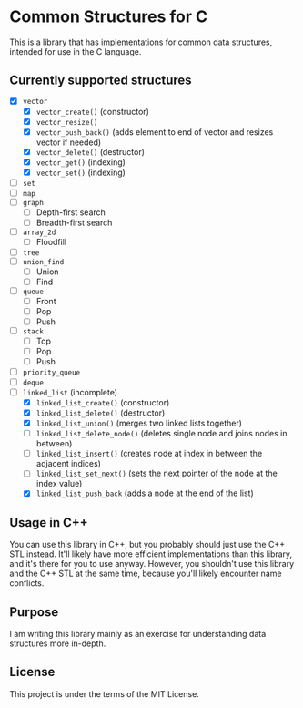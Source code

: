# Common Structures for C

This is a library that has implementations for common data structures, intended for use in the C language.

## Currently supported structures
- [x] `vector`
    - [x] `vector_create()` (constructor)
    - [x] `vector_resize()`
    - [x] `vector_push_back()` (adds element to end of vector and resizes vector if needed)
    - [x] `vector_delete()` (destructor)
    - [x] `vector_get()` (indexing)
    - [x] `vector_set()` (indexing)
- [ ] `set`
- [ ] `map`
- [ ] `graph`
    - [ ] Depth-first search
    - [ ] Breadth-first search
- [ ] `array_2d` 
    - [ ] Floodfill
- [ ] `tree`
- [ ] `union_find`
    - [ ] Union
    - [ ] Find
- [ ] `queue`
    - [ ] Front
    - [ ] Pop
    - [ ] Push
- [ ] `stack`
    - [ ] Top
    - [ ] Pop
    - [ ] Push
- [ ] `priority_queue`
- [ ] `deque`
- [ ] `linked_list` (incomplete)
    - [x] `linked_list_create()` (constructor)
    - [x] `linked_list_delete()` (destructor)
    - [x] `linked_list_union()` (merges two linked lists together)
    - [ ] `linked_list_delete_node()` (deletes single node and joins nodes in between)
    - [ ] `linked_list_insert()` (creates node at index in between the adjacent indices)
    - [ ] `linked_list_set_next()` (sets the next pointer of the node at the index value)
    - [x] `linked_list_push_back` (adds a node at the end of the list)

## Usage in C++
You can use this library in C++, but you probably should just use the C++ STL instead. It'll likely have more efficient implementations than
this library, and it's there for you to use anyway. However, you shouldn't use this library and the C++ STL at the same time, because you'll likely encounter name conflicts.

## Purpose
I am writing this library mainly as an exercise for understanding data structures more in-depth.

## License

This project is under the terms of the MIT License.
